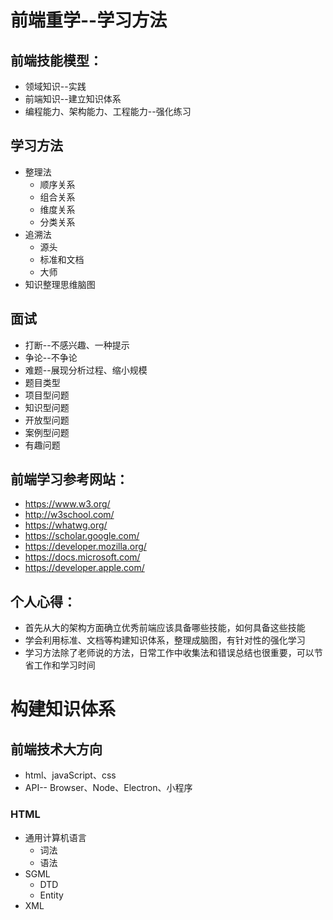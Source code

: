 # 前端重学--学习方法

## 前端技能模型：
  - 领域知识--实践
  - 前端知识--建立知识体系
  - 编程能力、架构能力、工程能力--强化练习

## 学习方法
  - 整理法
    - 顺序关系
    - 组合关系
    - 维度关系
    - 分类关系
  - 追溯法
    - 源头
    - 标准和文档
    - 大师
  - 知识整理思维脑图

## 面试
  - 打断--不感兴趣、一种提示
  - 争论--不争论
  - 难题--展现分析过程、缩小规模
  - 题目类型
   - 项目型问题
   - 知识型问题
   - 开放型问题
   - 案例型问题
   - 有趣问题

## 前端学习参考网站：
  - https://www.w3.org/
  - http://w3school.com/
  - https://whatwg.org/
  - https://scholar.google.com/
  - https://developer.mozilla.org/
  - https://docs.microsoft.com/
  - https://developer.apple.com/

## 个人心得：
  - 首先从大的架构方面确立优秀前端应该具备哪些技能，如何具备这些技能
  - 学会利用标准、文档等构建知识体系，整理成脑图，有针对性的强化学习
  - 学习方法除了老师说的方法，日常工作中收集法和错误总结也很重要，可以节省工作和学习时间


# 构建知识体系

## 前端技术大方向
  - html、javaScript、css
  - API-- Browser、Node、Electron、小程序
### HTML 
  - 通用计算机语言
    - 词法
    - 语法
  - SGML
    - DTD
    - Entity
  - XML